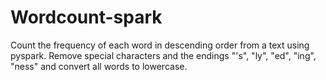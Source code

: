# Wordcount-spark
Count the frequency of each word in descending order from a text using pyspark.
Remove special characters and the endings "'s", "ly", "ed", "ing", "ness" and convert all words to lowercase.

